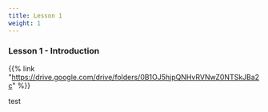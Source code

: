 ```yaml
---
title: Lesson 1
weight: 1
---
```

### Lesson 1 - Introduction

{{% link "https://drive.google.com/drive/folders/0B1OJ5hjpQNHvRVNwZ0NTSkJBa2c" %}}

test
